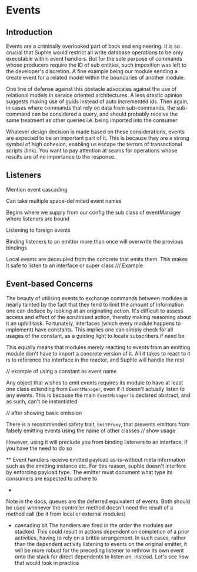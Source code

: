 # Events

## Introduction
Events are a criminally overlooked part of back end engineering. It is so crucial that Suphle would restrict all write database operations to be only executable within event handlers. But for the sole purpose of commands whose producers require the ID of sub entities, such imposition was left to the developer's discretion. A fine example being our module sending a create event for a related model within the boundaries of another module.

One line of defense against this obstacle advocates against the use of relational models in service oriented architectures. A less drastic opinion suggests making use of guids instead of auto incremented ids. Then again, in cases where commands that rely on data from sub-commands, the sub-command can be considered a query, and should probably receive the same treatment as other queries i.e. being imported into the consumer

Whatever design decision is made based on these considerations, events are expected to be an important part of it. This is because they are a strong symbol of high cohesion, enabling us escape the terrors of transactional scripts (link). You want to pay attention at seams for operations whose results are of no importance to the response.

## Listeners

Mention event cascading

Can take multiple space-delimited event names

Begins where we supply from our config the sub class of eventManager where listeners are bound

Listening to foreign events

Binding listeners to an emittor more than once will overwrite the previous bindings

Local events are decoupled from the concrete that emits them. This makes it safe to listen to an interface or super class
/// Example


## Event-based Concerns
The beauty of utilising events to exchange commands between modules is nearly tainted by the fact that they tend to limit the amount of information one can deduce by looking at an originating action. It's difficult to assess access and effect of the scrutinised action, thereby making reasoning about it an uphill task. Fortunately, interfaces (which every module happens to implement) have constants. This implies one can simply check for all usages of the constant, as a guiding light to locate subscribers if need be

This equally means that modules merely reacting to events from an emitting module don't have to import a concrete version of it. All it takes to react to it is to reference the interface in the reactor, and Suphle will handle the rest

// example of using a constant as event name

Any object that wishes to emit events requires its module to have at least one class extending from `EventManager`, even if it doesn't actually listen to any events. This is because the main `EventManager` is declared abstract, and as such, can't be instantiated

// after showing basic emission

There is a recommended safety trait, `EmitProxy`, that prevents emittors from falsely emitting events using the name of other classes
// show usage

However, using it will preclude you from binding listeners to an interface, if you have the need to do so

**
Event handlers receive emitted payload as-is–without meta information such as the emitting instance etc. For this reason, suphle doesn't interfere by enforcing payload type. The emitter must document what type its consumers are expected to adhere to

*
Note in the docs, queues are the deferred equivalent of events. Both should be used whenever the controller method doesn't need the result of a method call (be it from local or external modules)

* cascading bit
The handlers are fired in the order the modules are stacked. This could result in actions dependent on completion of a prior activities, having to rely on a brittle arrangement. In such cases, rather than the dependent activity listening to events on the original emitter, it will be more robust for the preceding listener to rethrow its own event onto the stack for direct dependents to listen on, instead. Let's see how that would look in practice